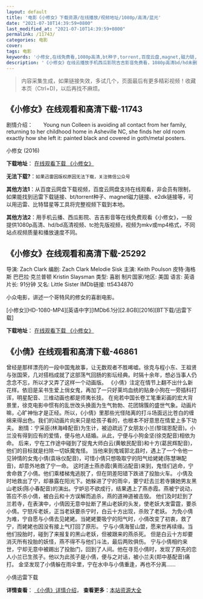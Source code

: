 ```yaml
---
layout: default
title: '电影《小修女》下载资源/在线播放/视频地址/1080p/高清/蓝光'
date: "2021-07-10T14:39:59+0800"
last_modified_at: "2021-07-10T14:39:59+0800"
permalink: /11743/
categories: 电影
cover:
tags: 电影
keywords: '小修女,在线免费看,1080p高清,bt种子,torrent,百度云盘,magnet,磁力链,迅雷下载资源'
description: '《小修女》在线云播放手机西瓜影院吉吉影音免费看，1080p高清bd/hd未删减完整版和tc抢先枪版，mkv/mp4格式，附带bt/torrent种子、magnet/磁力链、百度云盘、网盘资源迅雷下载链接'
---
```


>内容采集生成，如果链接失效，多试几个，页面最后有更多精彩视频！收藏本页（Ctrl+D)，以后再找不麻烦。


## 《小修女》在线观看和高清下载-11743

剧情介绍：　　Young nun Colleen is avoiding all contact from her family, returning to her childhood home in Asheville NC, she finds her old room exactly how she left it: painted black and covered in goth/metal posters.


小修女 (2016)

**下载地址**： [在线观看下载 《小修女》](https://www.btbtdy.me/btdy/dy7489.html) 


**无法下载?**：`如果迅雷因版权原因无法下载，关注微信公众号 `

**其他方法1**：从百度云网盘下载视频，百度云网盘支持在线观看，非会员有限制，如果能找到迅雷下载链接、bt/torrent种子、magnet磁力链接、e2dk链接等，可以用迅雷、比特彗星等工具将完整视频下载到本地。

**其他方法2**：用手机云播、西瓜影院、吉吉影音等在线免费观看《小修女》，一般提供1080p高清、hd/bd高清视频、tc抢先版视频，视频为mkv或mp4格式，不同站点视频质量和播放速度不同。


## 《小修女》在线观看和高清下载-25292

导演: Zach Clark 编剧: Zach Clark Melodie Sisk 主演: Keith Poulson 皮特·海格斯 巴巴拉·克兰普顿 Kristin Slaysman 类型: 喜剧 制片国家/地区: 美国 语言: 英语 片长: 91分钟 又名: Little Sister IMDb链接: tt5434870

小众电影，讲述一个哥特风的修女的喜剧电影。


[小修女][HD-1080-MP4][英语中字][IMDb6.1分][2.8GB][2016][BT下载/迅雷下载]

**下载地址**： [在线观看下载 《小修女》](https://www.btdx8.com/torrent/little_sister_2016.html) 


## 《小倩》在线观看和高清下载-46861

曾经是那样漂亮的一段中国鬼故事，让无数观者不胜唏嘘。徐克与程小东、王祖贤与张国荣，几对搭档成就了这部荡气回肠的影坛经典。时隔十余年，想必当事人仍念念不忘，所以才又弄了这样一个动画版。 《小倩》注定在情节上翻不出什么新花样。依旧是呆书生爱上俏女鬼，再加了一只好莱坞血统的贴身小狗在一旁插科打诨，明星配音、三维动画也都是师夷长技。 在宛若中国长卷工笔重彩画的宏大背景里，徐克电影中惯有的乱世改头换面为生气勃勃、花团锦簇的盛世气象。动画片嘛，心旷神怡才是正经。所以，《小倩》里那些光怪陆离的打斗场面远比苍白的缠绵来得出色。我们的动画片向来只是给孩子看的，也根本不好意思在情爱上多下功夫。 剧情：宁采臣(林海峰配音)为生计，被迫疏远了女朋友小兰(黎瑞恩配音)。小兰没有得到应有的爱情，便与他人结婚。从此，宁便与小狗金坚(徐克配音)相依为命。 后来，宁在工作途中碰到了捉鬼大师白云(黄敏民配音)和十方(葛民辉配音)，他们的目标就是扫除一切妖魔鬼怪。 当他来到鬼城郭北县时，遇上了一个令他一见钟情的女鬼小倩(袁咏仪配音)，可惜小倩只想吸取宁的阳气给姥姥(陈慧琳配音)，却意外地救了宁一命。 这时道士燕赤霞(黄雨沾配音)来到，鬼怪们逃命，宁舍命救了小倩。他们乘楼梯鬼逃脱了，但在阴差阳错下跌进了投胎火车。 小倩及时地救出了宁，却暴露在阳光下。她躲进了宁的雨伞，要宁赶去兰若寺獯她男友黑山老妖(陈小春配音)的演出。宁妒忌不欲成行，结果遇上了燕赤霞。燕被宁说动，答应不杀小倩，被白云和十方误解而追杀，燕的道神道被击毁。 他们及时赶到了兰若寺，在表演中，小倩因无意中扯断了黑山老妖的头发，使老妖大发雷霆，要杀小倩。宁怒斥老妖，正当老妖要杀宁时，白云十方出现，杀败了老妖。 为免小倩为难，宁自愿与小倩去见姥姥。当姥姥要吸宁的阳气时，小倩改变了初衷，救了宁，而姥姥也因没有接上气打回了原形。 宁与小倩海誓山盟，愿来世再续缘。当他们投胎时，碰到了来报复的黑山老妖，但被跟来的燕杀死。 但是白云十方却要消灭所有投胎的妖怪，燕不得不与他们斗法，最后两败俱伤。 宁与小倩相约来世，宁却无意中被踢出了投胎门，回到了人间。他在寻觅小倩时，发现了原先的恋人小兰已生孩子。他以为此孩子是小倩，便与之对话，被小兰夫(郑中基配音)痛打。 金坚发现了小倩躲在雨伞里，宁在水中与小倩重逢，再也不分离&hellip;…


小倩迅雷下载

**详情查看**： [《小倩》详情介绍](/movie/46861/)， **查看更多**：[本站资源大全](/movie/t/all/)

